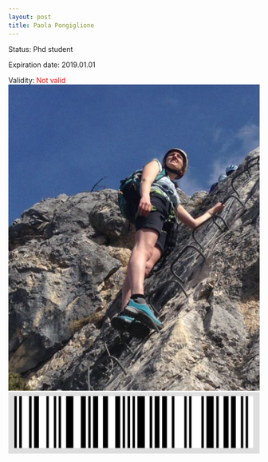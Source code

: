 ```yaml
---
layout: post
title: Paola Pongiglione
---
```


Status: Phd student

Expiration date: 2019.01.01

Validity: <font color="red"> Not valid</font> 
![](/members/img/Paola_Pongiglione.png)
![](/members/img/bar.png)
